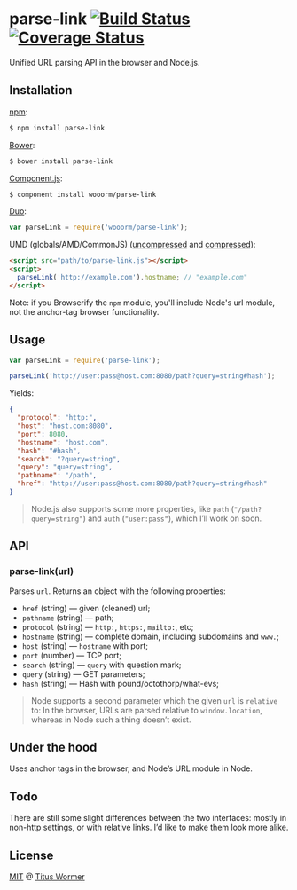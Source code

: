 # parse-link [![Build Status](https://img.shields.io/travis/wooorm/parse-link.svg?style=flat)](https://travis-ci.org/wooorm/parse-link) [![Coverage Status](https://img.shields.io/coveralls/wooorm/parse-link.svg?style=flat)](https://coveralls.io/r/wooorm/parse-link?branch=master)

Unified URL parsing API in the browser and Node.js.

## Installation

[npm](https://docs.npmjs.com/cli/install):

```bash
$ npm install parse-link
```

[Bower](http://bower.io/#install-packages):

```bash
$ bower install parse-link
```

[Component.js](https://github.com/componentjs/component):

```bash
$ component install wooorm/parse-link
```

[Duo](http://duojs.org/#getting-started):

```javascript
var parseLink = require('wooorm/parse-link');
```

UMD (globals/AMD/CommonJS) ([uncompressed](parse-link.js) and [compressed](parse-link.min.js)):

```html
<script src="path/to/parse-link.js"></script>
<script>
  parseLink('http://example.com').hostname; // "example.com"
</script>
```

Note: if you Browserify the `npm` module, you'll include Node's url module, not the anchor-tag browser functionality.

## Usage

```javascript
var parseLink = require('parse-link');

parseLink('http://user:pass@host.com:8080/path?query=string#hash');
```

Yields:

```json
{
  "protocol": "http:",
  "host": "host.com:8080",
  "port": 8080,
  "hostname": "host.com",
  "hash": "#hash",
  "search": "?query=string",
  "query": "query=string",
  "pathname": "/path",
  "href": "http://user:pass@host.com:8080/path?query=string#hash"
}
```

> Node.js also supports some more properties, like `path` (`"/path?query=string"`) and `auth` (`"user:pass"`), which I’ll work on soon.

## API

### parse-link(url)

Parses `url`. Returns an object with the following properties:

- `href` (string) — given (cleaned) url;
- `pathname` (string) — path;
- `protocol` (string) — `http:`, `https:`, `mailto:`, etc;
- `hostname` (string) — complete domain, including subdomains and `www.`;
- `host` (string) — `hostname` with port;
- `port` (number) — TCP port;
- `search` (string) — `query` with question mark;
- `query` (string) — GET parameters;
- `hash` (string) — Hash with pound/octothorp/what-evs;

> Node supports a second parameter which the given `url` is `relative` to: In the browser, URLs are parsed relative to `window.location`, whereas in Node such a thing doesn’t exist.

## Under the hood

Uses anchor tags in the browser, and Node’s URL module in Node.

## Todo

There are still some slight differences between the two interfaces: mostly in non-http settings, or with relative links. I’d like to make them look more alike.

## License

[MIT](LICENSE) @ [Titus Wormer](http://wooorm.com)
